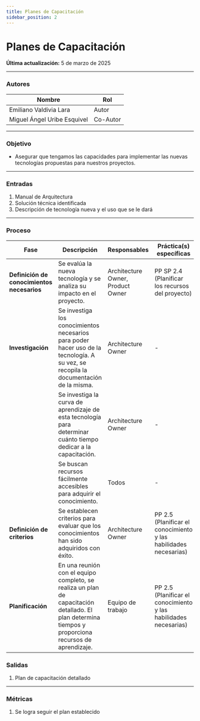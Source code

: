 ```yaml
---
title: Planes de Capacitación
sidebar_position: 2
---
```


# Planes de Capacitación

**Última actualización:** 5 de marzo de 2025

---

### Autores
| Nombre                            | Rol       |
| --------------------------------- | --------- |
| Emiliano Valdivia Lara             | Autor     |
|Miguel Ángel Uribe Esquivel        | Co-Autor     |
---


### Objetivo

* Asegurar que tengamos las capacidades para implementar las nuevas tecnologías propuestas para nuestros proyectos.
---

### Entradas

1. Manual de Arquitectura  
2. Solución técnica identificada  
3. Descripción de tecnología nueva y el uso que se le dará  
---

### Proceso

| Fase                               | Descripción                                                                                      | Responsables              | Práctica(s) específicas |
|------------------------------------|------------------------------------------------------------------------------------------------|---------------------------|-------------------------|
| **Definición de conocimientos necesarios** | Se evalúa la nueva tecnología y se analiza su impacto en el proyecto.                          | Architecture Owner, Product Owner | PP SP 2.4 (Planificar los recursos del proyecto)  <br/> |
| **Investigación**                  | Se investiga los conocimientos necesarios para poder hacer uso de la tecnología. A su vez, se recopila la documentación de la misma. | Architecture Owner        | - |
|                                    | Se investiga la curva de aprendizaje de esta tecnología para determinar cuánto tiempo dedicar a la capacitación. | Architecture Owner        | - |
|                                    | Se buscan recursos fácilmente accesibles para adquirir el conocimiento.                        | Todos                     | - |
| **Definición de criterios**        | Se establecen criterios para evaluar que los conocimientos han sido adquiridos con éxito.     | Architecture Owner        | PP 2.5 (Planificar el conocimiento y las habilidades necesarias) |
| **Planificación**                  | En una reunión con el equipo completo, se realiza un plan de capacitación detallado. El plan determina tiempos y proporciona recursos de aprendizaje. | Equipo de trabajo        | PP 2.5 (Planificar el conocimiento y las habilidades necesarias) |



### Salidas

1. Plan de capacitación detallado 
---

### Métricas

1. Se logra seguir el plan establecido  